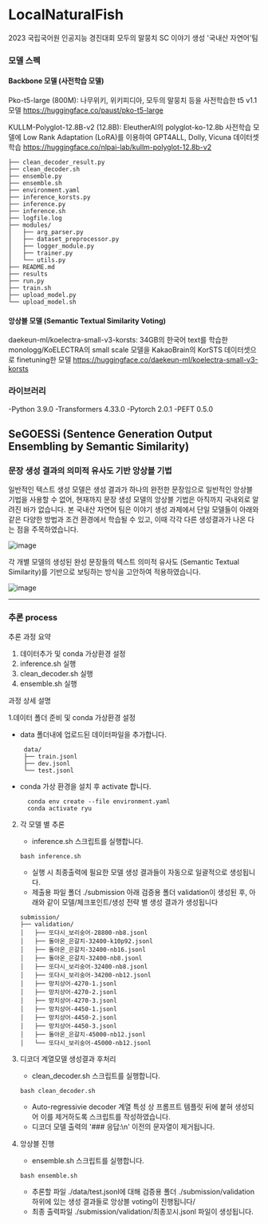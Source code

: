 # LocalNaturalFish

2023 국립국어원 인공지능 경진대회 모두의 말뭉치 SC 이야기 생성 '국내산 자연어'팀

###	모델 스펙

#### Backbone 모델 (사전학습 모델)

Pko-t5-large (800M): 나무위키, 위키피디아, 모두의 말뭉치 등을 사전학습한 t5 v1.1 모델 
https://huggingface.co/paust/pko-t5-large

KULLM-Polyglot-12.8B-v2 (12.8B):  EleutherAI의 polyglot-ko-12.8b 사전학습 모델에 Low Rank Adaptation (LoRA)를 이용하여 GPT4ALL, Dolly, Vicuna 데이터셋 학습 
https://huggingface.co/nlpai-lab/kullm-polyglot-12.8b-v2

```
├── clean_decoder_result.py
├── clean_decoder.sh
├── ensemble.py
├── ensemble.sh
├── environment.yaml
├── inference_korsts.py
├── inference.py
├── inference.sh
├── logfile.log
├── modules/
│   ├── arg_parser.py
│   ├── dataset_preprocessor.py
│   ├── logger_module.py
│   ├── trainer.py
│   └── utils.py
├── README.md
├── results
├── run.py
├── train.sh
├── upload_model.py
└── upload_model.sh
```

#### 앙상블 모델 (Semantic Textual Similarity Voting)


daekeun-ml/koelectra-small-v3-korsts: 34GB의 한국어 text를 학습한 monologg/KoELECTRA의 small scale 모델을 KakaoBrain의 KorSTS 데이터셋으로 finetuning한 모델 
https://huggingface.co/daekeun-ml/koelectra-small-v3-korsts

###	라이브러리

-Python 3.9.0 
-Transformers 4.33.0 
-Pytorch 2.0.1 
-PEFT 0.5.0 

## SeGOESSi (Sentence Generation Output Ensembling by Semantic Similarity)

<h3>문장 생성 결과의 의미적 유사도 기반 앙상블 기법</h3>

일반적인 텍스트 생성 모델은 생성 결과가 하나의 완전한 문장임으로 일반적인 앙상블 기법을 사용할 수 없어, 현재까지 문장 생성 모델의 앙상블 기법은 아직까지 국내외로 알려진 바가 없습니다. 
본 국내산 자연어 팀은 이야기 생성 과제에서 단일 모델들이 아래와 같은 다양한 방법과 조건 환경에서 학습될 수 있고, 이때 각각 다른 생성결과가 나온 다는 점을 주목하였습니다.

![image](https://github.com/JuHyng/GCULocalNaturalFish/assets/90828283/7ae21f7b-6279-4092-bb17-cfb1444cf741)


각 개별 모델의 생성된 완성 문장들의 텍스트 의미적 유사도 (Semantic Textual Similarity)를 기반으로 보팅하는 방식을 고안하여 적용하였습니다. 

![image](https://github.com/JuHyng/GCULocalNaturalFish/assets/90828283/58c02c6b-762f-4873-a5f3-1b4c6627e202)




---

### 추론 process

추론 과정 요약
1. 데이터추가 및 conda 가상환경 설정
2. inference.sh 실행
3. clean_decoder.sh 실행
4. ensemble.sh 실행 

과정 상세 설명

1.데이터 폴더 준비 및 conda 가상환경 설정
   - data 폴더내에 업로드된 데이터파일을 추가합니다.
     ```
      data/
      ├── train.jsonl
      ├── dev.jsonl
      └── test.jsonl
     ```
   - conda 가상 환경을 설치 후 activate 합니다.
     ```
       conda env create --file environment.yaml
       conda activate ryu
     ```

2. 각 모델 별 추론
   - inference.sh 스크립트를 실행합니다.
   ```
   bash inference.sh
   ```
   - 실행 시 최종출력에 필요한 모델 생성 결과들이 자동으로 일괄적으로 생성됩니다.
   - 제출용 파일 폴더 ./submission 아래 검증용 폴더 validation이 생성된 후, 아래와 같이 모델/체크포인트/생성 전략 별 생성 결과가 생성됩니다
   ```
   submission/
   ├── validation/
   │   ├── 또다시_보리숭어-28800-nb8.jsonl
   │   ├── 돌아온_은갈치-32400-k10p92.jsonl
   │   ├── 돌아온_은갈치-32400-nb16.jsonl
   │   ├── 돌아온_은갈치-32400-nb8.jsonl
   │   ├── 또다시_보리숭어-32400-nb8.jsonl
   │   ├── 또다시_보리숭어-34200-nb12.jsonl
   │   ├── 망치상어-4270-1.jsonl
   │   ├── 망치상어-4270-2.jsonl
   │   ├── 망치상어-4270-3.jsonl
   │   ├── 망치상어-4450-1.jsonl
   │   ├── 망치상어-4450-2.jsonl
   │   ├── 망치상어-4450-3.jsonl
   │   ├── 돌아온_은갈치-45000-nb12.jsonl
   │   └── 또다시_보리숭어-45000-nb12.jsonl
   ```

3. 디코더 계열모델 생성결과 후처리
   - clean_decoder.sh 스크립트를 실행합니다.
   ```
   bash clean_decoder.sh
   ```
   - Auto-regressivie decoder 계열 특성 상 프롬프트 템플릿 뒤에 붙혀 생성되어 이를 제거하도록 스크립트를 작성하였습니다.
   - 디코더 모델 출력의 '### 응답:\\n' 이전의 문자열이 제거됩니다.

4. 앙상블 진행
   - ensemble.sh 스크립트를 실행합니다.
   ```
   bash ensemble.sh
   ```
   - 추론할 파일 ./data/test.jsonl에 대해 검증용 폴더 ./submission/validation 하위에 있는 생성 결과들로 앙상블 voting이 진행됩니다/
   - 최종 출력파일 ./submission/validation/최종꼬시.jsonl 파일이 생성됩니다.
